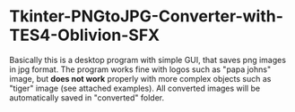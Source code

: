 # Tkinter-PNGtoJPG-Converter-with-TES4-Oblivion-SFX
Basically this is a desktop program with simple GUI, that saves png images in jpg format. The program works fine with logos such as "papa johns" image, but **does not work** properly with more complex objects such as "tiger" image (see attached examples). All converted images will be automatically saved in "converted" folder.
